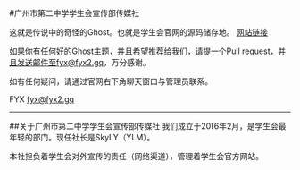 #广州市第二中学学生会宣传部传媒社

这就是传说中的奇怪的Ghost。也就是学生会官网的源码储存地。
[网站链接](http://gzez.gq)

如果你有任何好的Ghost主题，并且希望推荐给我们，请提一个Pull request，并且发送邮件至fyx@fyx2.gq，万分感谢。

如有任何疑问，请通过官网右下角聊天窗口与管理员联系。


FYX
fyx@fyx2.gq

----
##关于广州市第二中学学生会宣传部传媒社
我们成立于2016年2月，是学生会最年轻的部门。现任社长是SkyLY（YLM）。

本社担负着学生会对外宣传的责任（网络渠道），管理着学生会官方网站。
